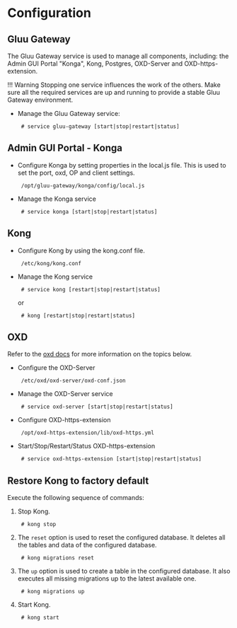 # Configuration

## Gluu Gateway

The Gluu Gateway service is used to manage all components, including: the Admin GUI Portal "Konga", Kong, Postgres, OXD-Server and OXD-https-extension.

!!! Warning 
    Stopping one service influences the work of the others. Make sure all the required services are up and running to provide a stable Gluu Gateway environment. 

* Manage the Gluu Gateway service:

    ```
     # service gluu-gateway [start|stop|restart|status]
    ```

## Admin GUI Portal - Konga

* Configure Konga by setting properties in the local.js file. This is used to set the port, oxd, OP and client settings.

    ```
     /opt/gluu-gateway/konga/config/local.js
    ```

* Manage the Konga service

    ```
     # service konga [start|stop|restart|status]
    ```

## Kong

* Configure Kong by using the kong.conf file.

    ```
     /etc/kong/kong.conf
    ```

* Manage the Kong service

    ```
     # service kong [restart|stop|restart|status]
    ```

    or 

    ```
     # kong [restart|stop|restart|status]
    ```

## OXD

Refer to the [oxd docs](https://gluu.org/docs/oxd/3.1.3) for more information on the topics below. 

* Configure the OXD-Server

    ```
     /etc/oxd/oxd-server/oxd-conf.json
    ```

* Manage the OXD-Server service

    ```
     # service oxd-server [start|stop|restart|status]
    ```

* Configure OXD-https-extension

    ```
     /opt/oxd-https-extension/lib/oxd-https.yml
    ```

* Start/Stop/Restart/Status OXD-https-extension

    ```
     # service oxd-https-extension [start|stop|restart|status]
    ```

## Restore Kong to factory default

Execute the following sequence of commands:

1. Stop Kong.

    ```
     # kong stop
    ```

1. The `reset` option is used to reset the configured database. It deletes all the tables and data of the configured database.

    ```
     # kong migrations reset
    ```

1. The `up` option is used to create a table in the configured database. It also executes all missing migrations up to the latest available one.

    ```
     # kong migrations up
    ```

1. Start Kong.

    ```
     # kong start
    ```
